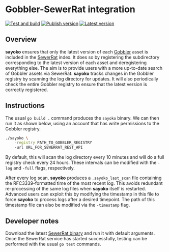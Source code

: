 # Gobbler-SewerRat integration

[![Test and build](https://github.com/ArtifactDB/sayoko/actions/workflows/build.yaml/badge.svg)](https://github.com/ArtifactDB/sayoko/actions/workflows/build.yaml)
[![Publish version](https://github.com/ArtifactDB/sayoko/actions/workflows/publish.yaml/badge.svg)](https://github.com/ArtifactDB/sayoko/actions/workflows/publish.yaml)
[![Latest version](https://img.shields.io/github/v/tag/ArtifactDB/sayoko?label=Version)](https://github.com/ArtifactDB/sayoko/releases)

## Overview

**sayoko** ensures that only the latest version of each [Gobbler](https://github.com/ArtifactDB/gobbler) asset is included in the [SewerRat](https://github.com/ArtifactDB/SewerRat) index.
It does so by registering the subdirectory corresponding to the latest version of each asset and deregistering everything else.
The aim is to provide users with a more up-to-date search of Gobbler assets via SewerRat.
**sayoko** tracks changes in the Gobbler registry by scanning the log directory for updates.
It will also periodically check the entire Gobbler registry to ensure that the latest version is correctly registered.

## Instructions

The usual `go build .` command produces the `sayoko` binary.
We can then run it as shown below, using an account that has write permissions to the Gobbler registry.

```bash
./sayoko \
    -registry PATH_TO_GOBBLER_REGISTRY
    -url URL_FOR_SEWERRAT_REST_API
```

By default, this will scan the log directory every 10 minutes and will do a full registry check every 24 hours.
These intervals can be modified with the `-log` and `-full` flags, respectively.

After every log scan, **sayoko** produces a `.sayoko_last_scan` file containing the RFC3339-formatted time of the most recent log.
This avoids redundant re-processing of the same log files when **sayoko** itself is restarted.
Advanced users can exploit this by modifying the timestamp in this file to force **sayoko** to process logs after a desired timepoint.
The path of this timestamp file can also be modified via the `-timestamp` flag.

## Developer notes

Download the latest [SewerRat binary](https://github.com/ArtifactDB/SewerRat/releases/tag/latest) and run it with default arguments.
Once the SewerRat service has started successfully, testing can be performed with the usual `go test` commands.
